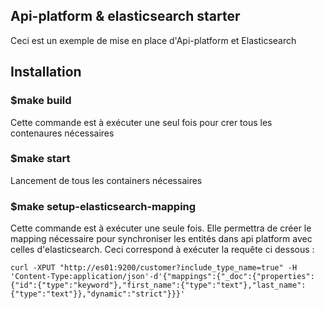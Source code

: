 
## Api-platform & elasticsearch starter
Ceci est un exemple de mise en place d'Api-platform et Elasticsearch

## Installation
### $make build
 Cette commande est à exécuter une seul fois pour crer tous les contenaures nécessaires
 ### $make start
Lancement de tous les containers nécessaires
 ### $make setup-elasticsearch-mapping
Cette commande est à exécuter une seule fois. Elle permettra de créer le mapping nécessaire pour synchroniser les entités dans api platform avec celles d'elasticsearch.
Ceci correspond à exécuter la requête ci dessous :
 

    curl -XPUT "http://es01:9200/customer?include_type_name=true" -H 'Content-Type:application/json'-d'{"mappings":{"_doc":{"properties":{"id":{"type":"keyword"},"first_name":{"type":"text"},"last_name":{"type":"text"}},"dynamic":"strict"}}}'

